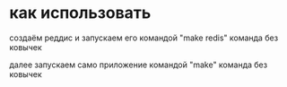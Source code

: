 # как использовать 

создаём реддис и запускаем его командой "make redis" команда без ковычек

далее запускаем само приложение командой "make" команда без ковычек
